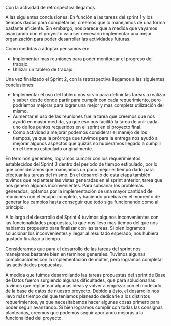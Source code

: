 Con la actividad de retrospectiva llegamos

A las siguientes conclusiones:
En función a las tareas del sprint 1 y los tiempos dados para completarlas, creemos que lo manejamos de una forma bastante eficiente.
Sin embargo, nos parece que a medida que vayamos avanzando con el proyecto va a ser necesario implementar una mejor organización para poder desarrollar las actividades futuras.

Como medidas a adoptar pensamos en:

- Implementar mas reuniones para poder monitorear
  el progreso del trabajo.
- Utilizar un tablero de trabajo.

Una vez finalizado el Sprint 2, con la retrospectiva llegamos a las siguientes conclusiones:

- Implementar el uso del tablero nos sirvió para definir las tareas a realizar y saber desde donde partir para cumplir
  con cada requerimiento, pero podríamos mejorar para lograr una mejor y mas completa utilización del mismo.
- Aumentar el uso de las reuniones fue la tarea que creemos que nos ayudó en mayor medida, ya que eso nos facilitó la
  tarea de unir cada uno de los puntos requeridos en el sprint en el proyecto final.
- Como actividad a mejorar podemos considerar el manejo de los tiempos, ya que la prórroga que tuvimos para la entrega
  nos ayudó a mejorar algunos aspectos que quizás no hubieramos llegado a cumplir en el tiempo estipulado originalmente.

En términos generales, logramos cumplir con los requerimientos establecidos del Sprint 3 dentro del período de tiempo estipulado, por lo que consideramos que manejamos un poco mejor el tiempo dado para efectuar las tareas del mismo.
En el desarrollo de esta etapa también tuvimos que replantear las vistas generadas en el sprint anterior, tarea que nos generó algunos inconvenientes. Para subsanar los problemas generados, optamos por la implementación de una mayor cantidad de reuniones con el equipo completo, y haciendo pruebas en el momento de generar los cambios hasta conseguir que todo siga funcionando como al principio.

A lo largo del desarrollo del Sprint 4 tuvimos algunos inconvenientes con las funcionalidades propuestas, lo que nos llevo mas tiempo del que nos habiamos propuesto para finalizar con las tareas.
Si bien logramos solucionar los inconvenientes y llegar al resultado esperado, nos hubiera gustado finalizar a tiempo.

Consideramos que para el desarrollo de las tareas del sprint nos manejamos bastante bien en términos generales. Tuvimos algunas complicaciones con la implementación de multer, pero logramos completar las actividades propuestas.

A medida que fuimos desarrollando las tareas propuestas del sprint de Base de Datos fueron surgiendo algunas dificultades, que para solucionarlas tuvimos que replantear algunas ideas y volver a empezar con el modelado de la base de datos de nuestro proyecto. Debido a ésto, el desarrollo nos llevo más tiempo del que teniamos planeado dedicarle a los distintos requerimientos, ya que necesitabamos hacer algunas cosas primero para poder seguir avanzando.
Si bien logramos cumplir con todas las consignas planteadas, creemos que podemos seguir aportando mejoras a la funcionalidad del proyecto.
